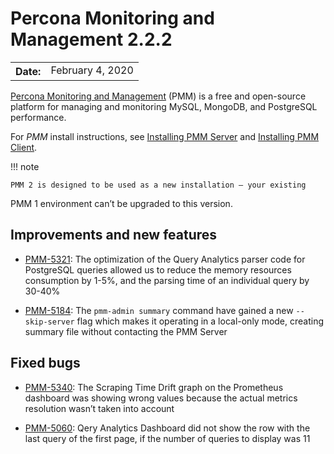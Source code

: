 # Percona Monitoring and Management 2.2.2

<table class="docutils field-list" frame="void" rules="none">
  <colgroup>
    <col class="field-name">
    <col class="field-body">
  </colgroup>
  <tbody valign="top">
    <tr class="field-odd field">
      <th class="field-name">Date:</th>
      <td class="field-body">February 4, 2020</td>
    </tr>
  </tbody>
</table>

[Percona Monitoring and Management](../) (PMM) is a free and open-source platform for managing and monitoring MySQL, MongoDB, and PostgreSQL performance.

For *PMM* install instructions, see [Installing PMM Server](../install/index-server.md) and [Installing PMM Client](../install/index-client.md).

!!! note

    PMM 2 is designed to be used as a new installation — your existing
PMM 1 environment can’t be upgraded to this version.

## Improvements and new features


* [PMM-5321](https://jira.percona.com/browse/PMM-5321): The optimization of the Query Analytics parser code for
PostgreSQL queries allowed us to reduce the memory resources consumption by
1-5%, and the parsing time of an individual query by 30-40%


* [PMM-5184](https://jira.percona.com/browse/PMM-5184): The `pmm-admin summary` command have gained a new
`--skip-server` flag which makes it operating in a local-only mode, creating
summary file without contacting the PMM Server

## Fixed bugs


* [PMM-5340](https://jira.percona.com/browse/PMM-5340): The Scraping Time Drift graph on the Prometheus dashboard
was showing wrong values because the actual metrics resolution wasn’t taken
into account


* [PMM-5060](https://jira.percona.com/browse/PMM-5060): Qery Analytics Dashboard did not show the row with the last
query of the first page, if the number of queries to display was 11
